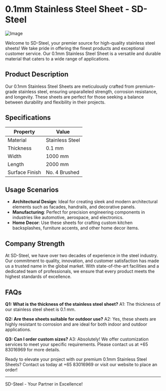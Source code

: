 # 0.1mm Stainless Steel Sheet - SD-Steel

![Image](https://github.com/user-attachments/assets/2567258e-e124-4816-932d-1809bd27ef0b)

Welcome to SD-Steel, your premier source for high-quality stainless steel sheets! We take pride in offering the finest products and exceptional customer service. Our 0.1mm Stainless Steel Sheet is a versatile and durable material that caters to a wide range of applications.

## Product Description

Our 0.1mm Stainless Steel Sheets are meticulously crafted from premium-grade stainless steel, ensuring unparalleled strength, corrosion resistance, and longevity. These sheets are perfect for those seeking a balance between durability and flexibility in their projects.

## Specifications

| **Property** | **Value** |
|--------------|-----------|
| Material     | Stainless Steel |
| Thickness    | 0.1 mm    |
| Width        | 1000 mm   |
| Length       | 2000 mm   |
| Surface Finish | No. 4 Brushed |

## Usage Scenarios

- **Architectural Design**: Ideal for creating sleek and modern architectural elements such as facades, handrails, and decorative panels.
- **Manufacturing**: Perfect for precision engineering components in industries like automotive, aerospace, and electronics.
- **Home Decor**: Use these sheets for crafting custom kitchen backsplashes, furniture accents, and other home decor items.

## Company Strength

At SD-Steel, we have over two decades of experience in the steel industry. Our commitment to quality, innovation, and customer satisfaction has made us a trusted name in the global market. With state-of-the-art facilities and a dedicated team of professionals, we ensure that every product meets the highest standards of excellence.

## FAQs

**Q1: What is the thickness of the stainless steel sheet?**
A1: The thickness of our stainless steel sheet is 0.1 mm.

**Q2: Are these sheets suitable for outdoor use?**
A2: Yes, these sheets are highly resistant to corrosion and are ideal for both indoor and outdoor applications.

**Q3: Can I order custom sizes?**
A3: Absolutely! We offer customization services to meet your specific requirements. Please contact us at +65 83016969 for more details.

Ready to elevate your project with our premium 0.1mm Stainless Steel Sheets? Contact us today at +65 83016969 or visit our website to place an order!

---

SD-Steel - Your Partner in Excellence!